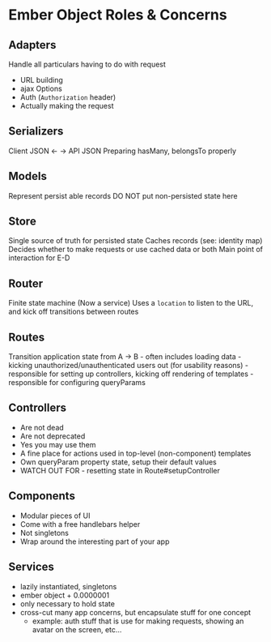 # Ember Object Roles & Concerns
## Adapters
Handle all particulars having to do with request
- URL building
- ajax Options
- Auth (`Authorization` header)
- Actually making the request

## Serializers
Client JSON <- -> API JSON
Preparing hasMany, belongsTo properly

## Models
Represent persist able records
DO NOT put non-persisted state here


## Store
Single source of truth for persisted state
Caches records (see: identity map)
Decides whether to make requests or use cached data or both
Main point of interaction for E-D

## Router
Finite state machine
(Now a service)
Uses a `location` to listen to the URL, and kick off transitions between routes

## Routes
Transition application state from A -> B
	- often includes loading data
	- kicking unauthorized/unauthenticated users out (for usability reasons)
	- responsible for setting up controllers, kicking off rendering of templates
	- responsible for configuring queryParams
	

## Controllers
- Are not dead
- Are not deprecated
- Yes you may use them
- A fine place for actions used in top-level (non-component) templates
- Own queryParam property state, setup their default values
- WATCH OUT FOR
		- resetting state in Route#setupController

## Components
- Modular pieces of UI
- Come with a free handlebars helper
- Not singletons
- Wrap around the interesting part of your app

## Services
- lazily instantiated, singletons
- ember object + 0.0000001
- only necessary to hold state
- cross-cut many app concerns, but encapsulate stuff for one concept
	- example: auth stuff that is use for making requests, showing an avatar on the screen, etc…
	